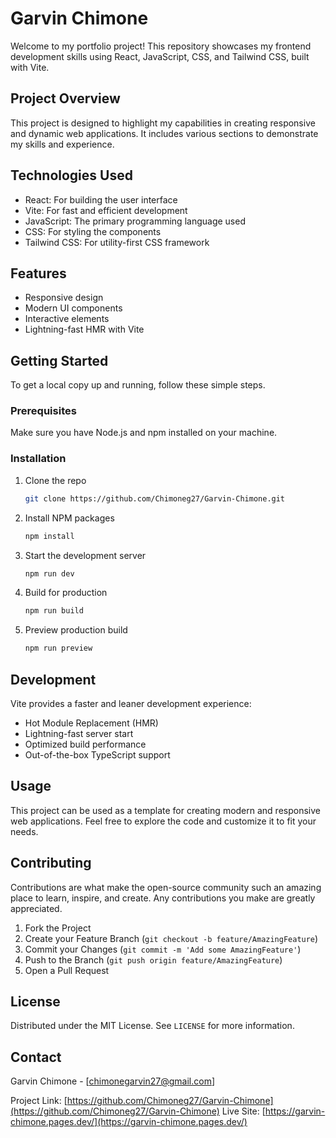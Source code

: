 # Garvin Chimone

Welcome to my portfolio project! This repository showcases my frontend development skills using React, JavaScript, CSS, and Tailwind CSS, built with Vite.

## Project Overview

This project is designed to highlight my capabilities in creating responsive and dynamic web applications. It includes various sections to demonstrate my skills and experience.

## Technologies Used

* React: For building the user interface
* Vite: For fast and efficient development
* JavaScript: The primary programming language used
* CSS: For styling the components
* Tailwind CSS: For utility-first CSS framework

## Features
<!-- https://icons8.com/icon/843/folder -->
<!-- https://icons8.com/icon/2828/opened-folder -->

* Responsive design
* Modern UI components
* Interactive elements
* Lightning-fast HMR with Vite

## Getting Started

To get a local copy up and running, follow these simple steps.

### Prerequisites

Make sure you have Node.js and npm installed on your machine.

### Installation

1. Clone the repo
   ```bash
   git clone https://github.com/Chimoneg27/Garvin-Chimone.git
   ```
2. Install NPM packages
   ```bash
   npm install
   ```
3. Start the development server
   ```bash
   npm run dev
   ```
4. Build for production
   ```bash
   npm run build
   ```
5. Preview production build
   ```bash
   npm run preview
   ```

## Development

Vite provides a faster and leaner development experience:
- Hot Module Replacement (HMR)
- Lightning-fast server start
- Optimized build performance
- Out-of-the-box TypeScript support

## Usage

This project can be used as a template for creating modern and responsive web applications. Feel free to explore the code and customize it to fit your needs.

## Contributing

Contributions are what make the open-source community such an amazing place to learn, inspire, and create. Any contributions you make are greatly appreciated.

1. Fork the Project
2. Create your Feature Branch (`git checkout -b feature/AmazingFeature`)
3. Commit your Changes (`git commit -m 'Add some AmazingFeature'`)
4. Push to the Branch (`git push origin feature/AmazingFeature`)
5. Open a Pull Request

## License

Distributed under the MIT License. See `LICENSE` for more information.

## Contact

Garvin Chimone - [chimonegarvin27@gmail.com]

Project Link: [https://github.com/Chimoneg27/Garvin-Chimone](https://github.com/Chimoneg27/Garvin-Chimone)
Live Site: [https://garvin-chimone.pages.dev/](https://garvin-chimone.pages.dev/)
